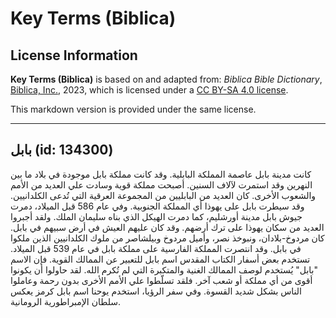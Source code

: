 # Key Terms (Biblica)

## License Information

**Key Terms (Biblica)** is based on and adapted from: _Biblica Bible Dictionary_, [Biblica, Inc.](https://www.biblica.com/), 2023, which is licensed under a [CC BY-SA 4.0 license](https://creativecommons.org/licenses/by-sa/4.0/legalcode.en).

This markdown version is provided under the same license.



--------------------------------

## بابل (id: 134300)

كانت مدينة بابل عاصمة المملكة البابلية. وقد كانت مملكة بابل موجودة في بلاد ما بين النهرين وقد استمرت لآلاف السنين. أصبحت مملكة قوية وسادت علي العديد من الأمم والشعوب الأخرى. كان العديد من البابليين من المجموعة العرقية التي تُدعى الكلدانيين. وقد سيطرت بابل على يهوذا أي المملكة الجنوبية. وفي عام 586 قبل الميلاد، دمرت جيوش بابل مدينة أورشليم، كما دمرت الهيكل الذي بناه سليمان الملك. ولقد أجبروا العديد من سكان يهوذا على ترك أرضهم. وقد كان عليهم العيش في أرض سبيهم في بابل. كان مردوخ\-بلادان، ونبوخذ نصر، وأميل مردوخ وبيلشاصر من ملوك الكلدانيين الذين ملكوا في بابل. وقد انتصرت المملكة الفارسية على مملكة بابل في عام 539 قبل الميلاد. تستخدم بعض أسفار الكتاب المقدس اسم بابل للتعبير عن الممالك القوية. فإن الاسم "بابل" يُستخدم لوصف الممالك الغنية والمتكبرة التي لم تُكرم الله. لقد حاولوا أن يكونوا أقوى من أي مملكة أو شعب آخر. فلقد تسلّطوا علي الأمم الأخرى بدون رحمة وعاملوا الناس بشكل شديد القسوة. وفي سفر الرؤيا، استخدم يوحنا اسم بابل كرمز يعكس سلطان الإمبراطورية الرومانية.


